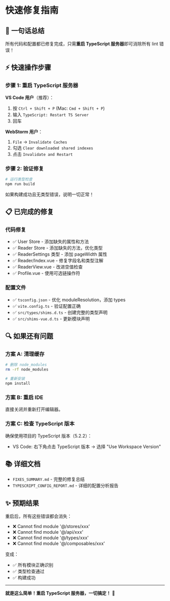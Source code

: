 # 快速修复指南

## 🎯 一句话总结
所有代码和配置都已修复完成，只需**重启 TypeScript 服务器**即可消除所有 lint 错误！

## ⚡ 快速操作步骤

### 步骤 1: 重启 TypeScript 服务器

**VS Code 用户**（推荐）：
1. 按 `Ctrl + Shift + P` (Mac: `Cmd + Shift + P`)
2. 输入 `TypeScript: Restart TS Server`
3. 回车

**WebStorm 用户**：
1. `File` → `Invalidate Caches`
2. 勾选 `Clear downloaded shared indexes`
3. 点击 `Invalidate and Restart`

### 步骤 2: 验证修复

```bash
# 运行类型检查
npm run build
```

如果构建成功且无类型错误，说明一切正常！

## 📋 已完成的修复

### 代码修复
- ✅ User Store - 添加缺失的属性和方法
- ✅ Reader Store - 添加缺失的方法，优化类型
- ✅ ReaderSettings 类型 - 添加 pageWidth 属性
- ✅ Reader/Index.vue - 修复字段名和类型注解
- ✅ ReaderView.vue - 改进空值检查
- ✅ Profile.vue - 使用可选链操作符

### 配置文件
- ✅ `tsconfig.json` - 优化 moduleResolution，添加 types
- ✅ `vite.config.ts` - 验证配置正确
- ✅ `src/types/shims.d.ts` - 创建完整的类型声明
- ✅ `src/shims-vue.d.ts` - 更新模块声明

## 🔍 如果还有问题

### 方案 A: 清理缓存
```bash
# 删除 node_modules
rm -rf node_modules

# 重新安装
npm install
```

### 方案 B: 重启 IDE
直接关闭并重新打开编辑器。

### 方案 C: 检查 TypeScript 版本
确保使用项目的 TypeScript 版本（5.2.2）：
- VS Code: 右下角点击 TypeScript 版本 → 选择 "Use Workspace Version"

## 📚 详细文档

- `FIXES_SUMMARY.md` - 完整的修复总结
- `TYPESCRIPT_CONFIG_REPORT.md` - 详细的配置分析报告

## ✨ 预期结果

重启后，所有这些错误都会消失：
- ❌ Cannot find module '@/stores/xxx'
- ❌ Cannot find module '@/api/xxx'
- ❌ Cannot find module '@/types/xxx'
- ❌ Cannot find module '@/composables/xxx'

变成：
- ✅ 所有模块正确识别
- ✅ 类型检查通过
- ✅ 构建成功

---

**就是这么简单！重启 TypeScript 服务器，一切搞定！** 🚀

